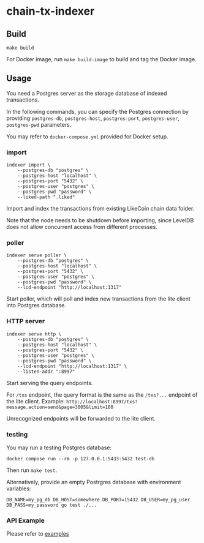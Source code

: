 # chain-tx-indexer

## Build

`make build`

For Docker image, run `make build-image` to build and tag the Docker image.

## Usage

You need a Postgres server as the storage database of indexed transactions.

In the following commands, you can specify the Postgres connection by providing `postgres-db`, `postgres-host`, `postgres-port`, `postgres-user`, `postgres-pwd` parameters.

You may refer to `docker-compose.yml` provided for Docker setup.

### import

```
indexer import \
    --postgres-db "postgres" \
    --postgres-host "localhost" \
    --postgres-port "5432" \
    --postgres-user "postgres" \
    --postgres-pwd "password" \
    --liked-path ".liked"
```

Import and index the transactions from existing LikeCoin chain data folder.

Note that the node needs to be shutdown before importing, since LevelDB does not allow concurrent access from different processes.

### poller

```
indexer serve poller \
    --postgres-db "postgres" \
    --postgres-host "localhost" \
    --postgres-port "5432" \
    --postgres-user "postgres" \
    --postgres-pwd "password" \
    --lcd-endpoint "http://localhost:1317"
```

Start poller, which will poll and index new transactions from the lite client into Postgres database.

### HTTP server

```
indexer serve http \
    --postgres-db "postgres" \
    --postgres-host "localhost" \
    --postgres-port "5432" \
    --postgres-user "postgres" \
    --postgres-pwd "password" \
    --lcd-endpoint "http://localhost:1317" \
    --listen-addr ":8997"
```

Start serving the query endpoints.

For `/txs` endpoint, the query format is the same as the `/txs?...` endpoint of the lite client. Example: `http://localhost:8997/txs?message.action=send&page=3005&limit=100`

Unrecognized endpoints will be forwarded to the lite client.

### testing

You may run a testing Postgres database:

```
docker compose run --rm -p 127.0.0.1:5433:5432 test-db
```

Then run `make test`.

Alternatively, provide an empty Postrgres database with environment variables:

```
DB_NAME=my_pg_db DB_HOST=somewhere DB_PORT=15432 DB_USER=my_pg_user DB_PASS=my_password go test ./...
```

### API Example

Please refer to [examples](./examples)
